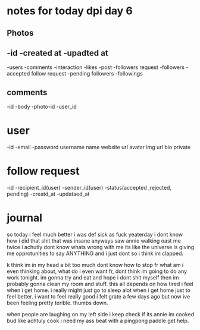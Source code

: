 # notes for today dpi day 6

## Photos
-id
-created at 
-upadted at
-




-users 
-comments 
-interaction
-likes
-post
-followers request
-followers
-accepted follow request
-pending followers
-followings

## comments
-id
-body
-photo-id 
-user_id

# user 
-id
-email
-password
username 
name 
website url
avatar img url
bio
private










# follow request
-id
-recipient_id(user)
-sender_id(user)
-status(accepted ,rejected, pending)
-creatd_at
-updataed_at

##


# journal 

so today i feel much better  i was def sick as fuck yeaterday i dont know how i did that shit that was insane anyways saw annie walking oast me twice i achutly dont know whats wrong with me its like the universe is giving me opprotunities to say ANYTHING and i just dont so i think im clapped.

k think im in my head a bit too much dont know how to stop fr
what am i even thinking about, what do  i even want fr, dont think im going to do any work tonight. im gonna try and eat and hope i dont shit myself then im probably gonna clean my room and stuff. this all depends on how tired i feel when i get home. i really might just go to sleep alot when i get home just to feel better. i want to feel really good i felt grate a few days ago but now ive been feeling pretty terible. thumbs down. 


when people are laughing on my left side i keep check if its annie im cooked bud like achtuly cook i need my ass beat with a pingpong paddle get help.